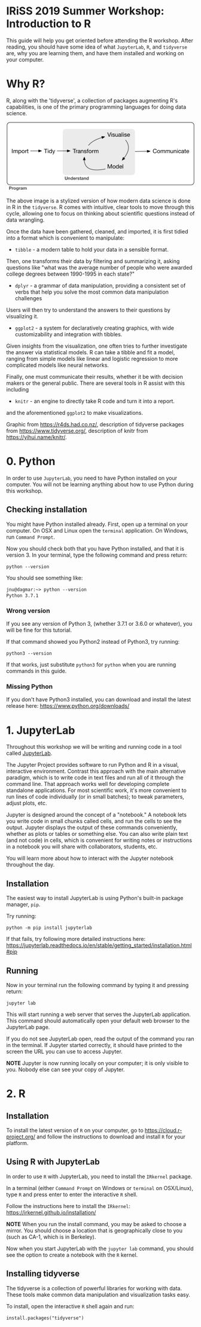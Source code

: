 IRiSS 2019 Summer Workshop: Introduction to R
===

This guide will help you get oriented before attending the R workshop.
After reading, you should have some idea of what `JupyterLab`, `R`, and `tidyverse` are, why you are learning them, and have them installed and working on your computer.

# Why R?

R, along with the 'tidyverse', a collection of packages augmenting R's capabilities, is one of the primary programming languages for doing data science. 

![Data Cycle, Import to Tidy to transform to visualize to model to communicate](https://raw.githubusercontent.com/stanford-policylab/iriss-workshop/master/R/img/data_cycle.png)

The above image is a stylized version of how modern data science is done in R in the `tidyverse`.  R comes with intuitive, clear tools to move through this cycle, allowing one to focus on thinking about scientific questions instead of data wrangling.

Once the data have been gathered, cleaned, and imported, it is first tidied into a format which is convenient to manipulate:

 * `tibble` - a modern table to hold your data in a sensible format.
 
Then, one transforms their data by filtering and summarizing it, asking questions like "what was the average number of people who were awarded college degrees between 1990-1995 in each state?"
 
 * `dplyr` - a grammar of data manipulation, providing a consistent set of verbs that help you solve the most common data manipulation challenges
 
Users will then try to understand the answers to their questions by visualizing it.

 * `ggplot2` - a system for declaratively creating graphics, with wide customizability and integration with tibbles.
 
Given insights from the visualization, one often tries to further investigate the answer via statistical models. R can take a tibble and fit a model, ranging from simple models like linear and logistic regression to more complicated models like neural networks.  

Finally, one must communicate their results, whether it be with decision makers or the general public. There are several tools in R assist with this including

 * `knitr` - an engine to directly take R code and turn it into a report.

and the aforementioned `ggplot2` to make visualizations.
 
Graphic from https://r4ds.had.co.nz/, description of tidyverse packages from https://www.tidyverse.org/, description of knitr from https://yihui.name/knitr/.

# 0. Python

In order to use `JupyterLab`, you need to have Python installed on your computer.
You will not be learning anything about how to use Python during this workshop.

## Checking installation

You might have Python installed already.
First, open up a terminal on your computer.
On OSX and Linux open the `terminal` application.
On Windows, run `Command Prompt`.

Now you should check both that you have Python installed, and that it is
version 3. In your terminal, type the following command and press return:

```
python --version
```

You should see something like:

```
jnu@dagmar:~> python --version
Python 3.7.1
```

### Wrong version

If you see any version of Python 3, (whether 3.7.1 or 3.6.0 or whatever), you
will be fine for this tutorial.

If that command showed you Python2 instead of Python3, try running:

```
python3 --version
```

If that works, just substitute `python3` for `python` when you are running
commands in this guide.

### Missing Python

If you don't have Python3 installed, you can download and install the latest release here:
https://www.python.org/downloads/

# 1. JupyterLab

Throughout this workshop we will be writing and running code in a tool called
[JupyterLab](https://jupyterlab.readthedocs.io/en/stable/index.html).

The Jupyter Project provides software to run Python and R in a visual, interactive environment.
Contrast this approach with the main alternative paradigm, which is to write code in text files and run all of it through the command line.
That approach works well for developing complete standalone applications.
For most scientific work, it's more convenient to run lines of code individually (or in small batches); to tweak parameters, adjust plots, etc.

Jupyter is designed around the concept of a "notebook."
A notebook lets you write code in small chunks called cells, and run the cells to see the output.
Jupyter displays the output of these commands conveniently, whether as plots or tables or something else.
You can also write plain text (and not code) in cells, which is convenient for writing notes or instructions in a notebook you will share with collaborators, students, etc.

You will learn more about how to interact with the Jupyter notebook throughout the day.

## Installation

The easiest way to install JupyterLab is using Python's built-in package
manager, `pip`.

Try running:

```
python -m pip install jupyterlab
```

If that fails, try following more detailed instructions here:
https://jupyterlab.readthedocs.io/en/stable/getting_started/installation.html#pip

## Running

Now in your terminal run the following command by typing it and pressing return:

```
jupyter lab
```

This will start running a web server that serves the JupyterLab application.
This command should automatically open your default web browser to the JupyterLab page.

If you do not see JupyterLab open, read the output of the command you ran in the terminal.
If Jupyter started correctly, it should have printed to the screen the URL you can use to access Jupyter.

**NOTE** Jupyter is now running locally on your computer; it is only visible to you. Nobody else can see your copy of Jupyter.

# 2. R

## Installation

To install the latest version of `R` on your computer, go to https://cloud.r-project.org/ and follow the instructions to download and install `R` for your platform.

## Using R with JupyterLab

In order to use `R` with JupyterLab, you need to install the `IRkernel` package.

In a terminal (either `Command Prompt` on Windows or `terminal` on OSX/Linux), type `R` and press enter to enter the interactive `R` shell.

Follow the instructions here to install the `IRkernel`: https://irkernel.github.io/installation/

**NOTE** When you run the install command, you may be asked to choose a mirror. You should choose a location that is geographically close to you (such as CA-1, which is in Berkeley).

Now when you start JupyterLab with the `jupyter lab` command, you should see the option to create a notebook with the `R` kernel.

## Installing tidyverse

The tidyverse is a collection of powerful libraries for working with data.
These tools make common data manipulation and visualization tasks easy.

To install, open the interactive `R` shell again and run:

```
install.packages("tidyverse")
```
